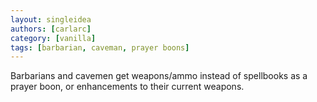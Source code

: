 ```yaml
---
layout: singleidea
authors: [carlarc]
category: [vanilla]
tags: [barbarian, caveman, prayer boons]
---
```

Barbarians and cavemen get weapons/ammo instead of spellbooks as a prayer boon, or enhancements to their current weapons.
